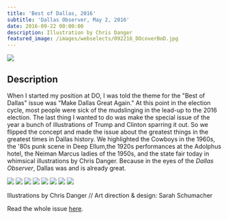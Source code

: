 ```yaml
---
title: 'Best of Dallas, 2016'
subtitle: 'Dallas Observer, May 2, 2016'
date: 2016-09-22 00:00:00
description: Illustration by Chris Danger
featured_image: /images/webselects/092216_DOcoverBoD.jpg
---
```


![](/images/webselects/092216_DOcoverBoD.jpg)

## Description

When I started my position at DO, I was told the theme for the "Best of Dallas" issue was "Make Dallas Great Again." At this point in the election cycle, most people were sick of the mudslinging in the lead-up to the 2016 election. The last thing I wanted to do was make the special issue of the year a bunch of illustrations of Trump and Clinton sparring it out. So we flipped the concept and made the issue about the greatest things in the greatest times in Dallas history. We highlighted the Cowboys in the 1960s, the '80s punk scene in Deep Ellum,the 1920s performances at the Adolphus hotel, the Neiman Marcus ladies of the 1950s, and the state fair today in whimsical illustrations by Chris Danger. Because in the eyes of the <em>Dallas Observer</em>, Dallas was and is already great.

<div class="gallery" data-columns="2">
	<img src="/images/webselects/2016_bod-1.jpg">
	<img src="/images/webselects/2016_bod-2.jpg">
	<img src="/images/webselects/2016_bod-3.jpg">
	<img src="/images/webselects/2016_bod-4.jpg">
	<img src="/images/webselects/2016_bod-8.jpg">
	<img src="/images/webselects/2016_bod-5.jpg">
	<img src="/images/webselects/2016_bod-6.jpg">
	<img src="/images/webselects/2016_bod-7.jpg">

</div>

Illustrations by Chris Danger // Art direction & design: Sarah Schumacher

Read the whole issue [here](https://www.dallasobserver.com/best-of/2016). 
